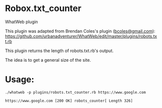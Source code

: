 # Robox.txt_counter

WhatWeb plugin

This plugin was adapted from Brendan Coles's plugin (<bcoles@gmail.com>): https://github.com/urbanadventurer/WhatWeb/edit/master/plugins/robots.txt.rb

This plugin returns the length of robots.txt.rb's output.


The idea is to get a general size of the site.
# Usage:
```
./whatweb -p plugins/robots.txt_counter.rb https://www.google.com

https://www.google.com [200 OK] robots_counter[ Length 326]
```

